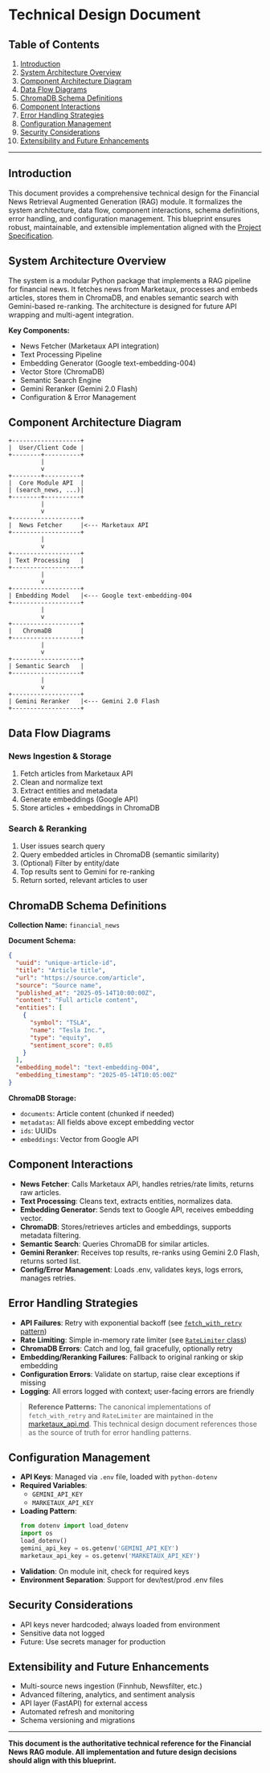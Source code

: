 # Technical Design Document

## Table of Contents
1. [Introduction](#introduction)
2. [System Architecture Overview](#system-architecture-overview)
3. [Component Architecture Diagram](#component-architecture-diagram)
4. [Data Flow Diagrams](#data-flow-diagrams)
5. [ChromaDB Schema Definitions](#chromadb-schema-definitions)
6. [Component Interactions](#component-interactions)
7. [Error Handling Strategies](#error-handling-strategies)
8. [Configuration Management](#configuration-management)
9. [Security Considerations](#security-considerations)
10. [Extensibility and Future Enhancements](#extensibility-and-future-enhancements)

---

## Introduction

This document provides a comprehensive technical design for the Financial News Retrieval Augmented Generation (RAG) module. It formalizes the system architecture, data flow, component interactions, schema definitions, error handling, and configuration management. This blueprint ensures robust, maintainable, and extensible implementation aligned with the [Project Specification](./project_spec.md).

## System Architecture Overview

The system is a modular Python package that implements a RAG pipeline for financial news. It fetches news from Marketaux, processes and embeds articles, stores them in ChromaDB, and enables semantic search with Gemini-based re-ranking. The architecture is designed for future API wrapping and multi-agent integration.

**Key Components:**
- News Fetcher (Marketaux API integration)
- Text Processing Pipeline
- Embedding Generator (Google text-embedding-004)
- Vector Store (ChromaDB)
- Semantic Search Engine
- Gemini Reranker (Gemini 2.0 Flash)
- Configuration & Error Management

## Component Architecture Diagram

```
+-------------------+
|  User/Client Code |
+--------+----------+
         |
         v
+--------+----------+
|  Core Module API  |
| (search_news, ...)|
+--------+----------+
         |
         v
+-------------------+
|  News Fetcher     |<--- Marketaux API
+-------------------+
         |
         v
+-------------------+
| Text Processing   |
+-------------------+
         |
         v
+-------------------+
| Embedding Model   |<--- Google text-embedding-004
+-------------------+
         |
         v
+-------------------+
|   ChromaDB        |
+-------------------+
         |
         v
+-------------------+
| Semantic Search   |
+-------------------+
         |
         v
+-------------------+
| Gemini Reranker   |<--- Gemini 2.0 Flash
+-------------------+
```

## Data Flow Diagrams

### News Ingestion & Storage

1. Fetch articles from Marketaux API
2. Clean and normalize text
3. Extract entities and metadata
4. Generate embeddings (Google API)
5. Store articles + embeddings in ChromaDB

### Search & Reranking

1. User issues search query
2. Query embedded articles in ChromaDB (semantic similarity)
3. (Optional) Filter by entity/date
4. Top results sent to Gemini for re-ranking
5. Return sorted, relevant articles to user

## ChromaDB Schema Definitions

**Collection Name:** `financial_news`

**Document Schema:**
```json
{
  "uuid": "unique-article-id",
  "title": "Article title",
  "url": "https://source.com/article",
  "source": "Source name",
  "published_at": "2025-05-14T10:00:00Z",
  "content": "Full article content",
  "entities": [
    {
      "symbol": "TSLA",
      "name": "Tesla Inc.",
      "type": "equity",
      "sentiment_score": 0.85
    }
  ],
  "embedding_model": "text-embedding-004",
  "embedding_timestamp": "2025-05-14T10:05:00Z"
}
```

**ChromaDB Storage:**
- `documents`: Article content (chunked if needed)
- `metadatas`: All fields above except embedding vector
- `ids`: UUIDs
- `embeddings`: Vector from Google API

## Component Interactions

- **News Fetcher**: Calls Marketaux API, handles retries/rate limits, returns raw articles.
- **Text Processing**: Cleans text, extracts entities, normalizes data.
- **Embedding Generator**: Sends text to Google API, receives embedding vector.
- **ChromaDB**: Stores/retrieves articles and embeddings, supports metadata filtering.
- **Semantic Search**: Queries ChromaDB for similar articles.
- **Gemini Reranker**: Receives top results, re-ranks using Gemini 2.0 Flash, returns sorted list.
- **Config/Error Management**: Loads .env, validates keys, logs errors, manages retries.

## Error Handling Strategies

- **API Failures**: Retry with exponential backoff (see [`fetch_with_retry` pattern](marketaux_api.md#error-codes--handling))
- **Rate Limiting**: Simple in-memory rate limiter (see [`RateLimiter` class](marketaux_api.md#error-codes--handling))
- **ChromaDB Errors**: Catch and log, fail gracefully, optionally retry
- **Embedding/Reranking Failures**: Fallback to original ranking or skip embedding
- **Configuration Errors**: Validate on startup, raise clear exceptions if missing
- **Logging**: All errors logged with context; user-facing errors are friendly

> **Reference Patterns:**
> The canonical implementations of `fetch_with_retry` and `RateLimiter` are maintained in the [marketaux_api.md](marketaux_api.md#error-codes--handling). This technical design document references those as the source of truth for error handling patterns.

## Configuration Management

- **API Keys**: Managed via `.env` file, loaded with `python-dotenv`
- **Required Variables**:
  - `GEMINI_API_KEY`
  - `MARKETAUX_API_KEY`
- **Loading Pattern**:
  ```python
  from dotenv import load_dotenv
  import os
  load_dotenv()
  gemini_api_key = os.getenv('GEMINI_API_KEY')
  marketaux_api_key = os.getenv('MARKETAUX_API_KEY')
  ```
- **Validation**: On module init, check for required keys
- **Environment Separation**: Support for dev/test/prod .env files

## Security Considerations

- API keys never hardcoded; always loaded from environment
- Sensitive data not logged
- Future: Use secrets manager for production

## Extensibility and Future Enhancements

- Multi-source news ingestion (Finnhub, Newsfilter, etc.)
- Advanced filtering, analytics, and sentiment analysis
- API layer (FastAPI) for external access
- Automated refresh and monitoring
- Schema versioning and migrations

---

**This document is the authoritative technical reference for the Financial News RAG module. All implementation and future design decisions should align with this blueprint.**
